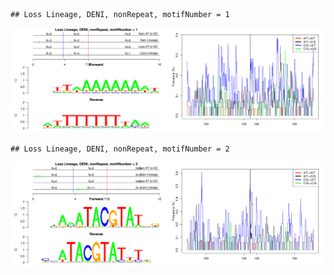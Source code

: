 

```
## Loss Lineage, DENI, nonRepeat, motifNumber = 1
```

![plot of chunk motifPValues](figure/motifPValues1.png) 

```
## Loss Lineage, DENI, nonRepeat, motifNumber = 2
```

![plot of chunk motifPValues](figure/motifPValues2.png) 
  
